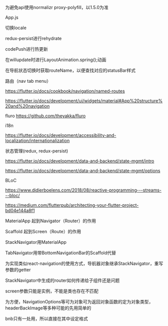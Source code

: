 为避免api使用normalizr proxy-polyfill，以1.5.0为准





App.js

切换locale

redux-persist进行rehydrate

codePush进行热更新

在willupdate时进行LayoutAnimation.spring();动画

在导航状态切换时获取routeName，以便查找对应的statusBar样式





路由（nav tab menu）

https://flutter.io/docs/cookbook/navigation/named-routes

https://flutter.io/docs/development/ui/widgets/material#App%20structure%20and%20navigation

fluro https://github.com/theyakka/fluro

i18n

https://flutter.io/docs/development/accessibility-and-localization/internationalization

状态管理(redux, redux-persist)

https://flutter.io/docs/development/data-and-backend/state-mgmt/intro

https://flutter.io/docs/development/data-and-backend/state-mgmt/options

BLoC

https://www.didierboelens.com/2018/08/reactive-programming---streams---bloc/

https://medium.com/flutterpub/architecting-your-flutter-project-bd04e144a8f1



MaterialApp 起到Navigator（Router）的作用

Scaffold 起到Screen（Route）的作用

StackNavigator用MaterialApp

TabNavigator用带BottomNavigationBar的Scaffold代替



为实现类似react-navigation的使用方式，导航器对象继承StackNavigator，重写参数的getter

StackNavigator中生成的router如何传递给子组件还是问题

screen参数只能是实例，不能是类也存在不匹配



为方便，NavigationOptions等可为对象可为返回对象函数的定为对象类型，headerBackImage等多种可能的先用简单的

bnb只有一处用，所以直接在其中设定格式